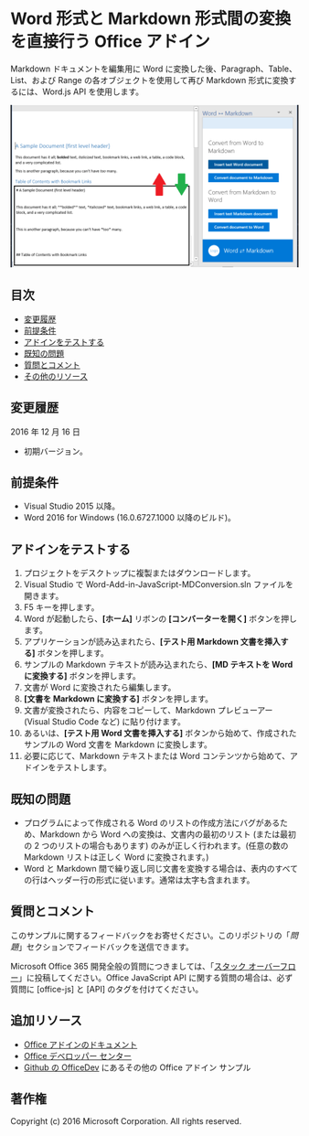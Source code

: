 # <a name="office-add-in-that-converts-directly-between-word-and-markdown-formats"></a>Word 形式と Markdown 形式間の変換を直接行う Office アドイン

Markdown ドキュメントを編集用に Word に変換した後、Paragraph、Table、List、および Range の各オブジェクトを使用して再び Markdown 形式に変換するには、Word.js API を使用します。

![Word と Markdown 間の変換](../readme_art/ReadMeScreenshot.PNG)

## <a name="table-of-contents"></a>目次
* [変更履歴](#change-history)
* [前提条件](#prerequisites)
* [アドインをテストする](#test-the-add-in)
* [既知の問題](#known-issues)
* [質問とコメント](#questions-and-comments)
* [その他のリソース](#additional-resources)

## <a name="change-history"></a>変更履歴

2016 年 12 月 16 日

* 初期バージョン。

## <a name="prerequisites"></a>前提条件

* Visual Studio 2015 以降。
* Word 2016 for Windows (16.0.6727.1000 以降のビルド)。

## <a name="test-the-add-in"></a>アドインをテストする

1. プロジェクトをデスクトップに複製またはダウンロードします。
2. Visual Studio で Word-Add-in-JavaScript-MDConversion.sln ファイルを開きます。
2. F5 キーを押します。
3. Word が起動したら、**[ホーム]** リボンの **[コンバーターを開く]** ボタンを押します。
4. アプリケーションが読み込まれたら、**[テスト用 Markdown 文書を挿入する]** ボタンを押します。
5. サンプルの Markdown テキストが読み込まれたら、**[MD テキストを Word に変換する]** ボタンを押します。
6. 文書が Word に変換されたら編集します。 
7. **[文書を Markdown に変換する]** ボタンを押します。 
8. 文書が変換されたら、内容をコピーして、Markdown プレビューアー (Visual Studio Code など) に貼り付けます。
9. あるいは、**[テスト用 Word 文書を挿入する]** ボタンから始めて、作成されたサンプルの Word 文書を Markdown に変換します。 
10. 必要に応じて、Markdown テキストまたは Word コンテンツから始めて、アドインをテストします。

## <a name="known-issues"></a>既知の問題

- プログラムによって作成される Word のリストの作成方法にバグがあるため、Markdown から Word への変換は、文書内の最初のリスト (または最初の 2 つのリストの場合もあります) のみが正しく行われます。(任意の数の Markdown リストは正しく Word に変換されます。)
- Word と Markdown 間で繰り返し同じ文書を変換する場合は、表内のすべての行はヘッダー行の形式に従います。通常は太字も含まれます。

## <a name="questions-and-comments"></a>質問とコメント

このサンプルに関するフィードバックをお寄せください。このリポジトリの「*問題*」セクションでフィードバックを送信できます。

Microsoft Office 365 開発全般の質問につきましては、「[スタック オーバーフロー](http://stackoverflow.com/questions/tagged/office-js+API)」に投稿してください。Office JavaScript API に関する質問の場合は、必ず質問に [office-js] と [API] のタグを付けてください。

## <a name="additional-resources"></a>追加リソース

* [Office アドインのドキュメント](https://msdn.microsoft.com/ja-jp/library/office/jj220060.aspx)
* [Office デベロッパー センター](http://dev.office.com/)
* [Github の OfficeDev](https://github.com/officedev) にあるその他の Office アドイン サンプル

## <a name="copyright"></a>著作権
Copyright (c) 2016 Microsoft Corporation. All rights reserved.

